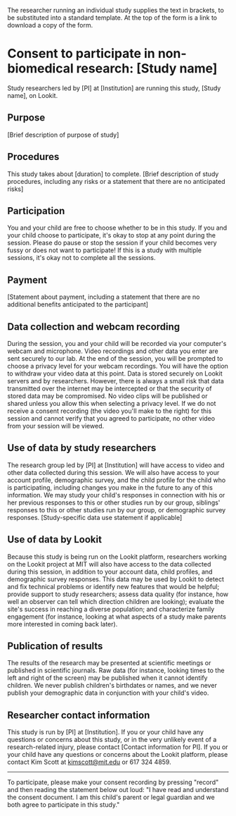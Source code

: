 The researcher running an individual study supplies the text in brackets, to be substituted into a standard template. At the top of the form is a link to download a copy of the form.

# Consent to participate in non-biomedical research: [Study name]

Study researchers led by [PI] at [Institution] are running this study, [Study name], on Lookit. 

## Purpose

[Brief description of purpose of study]

## Procedures

This study takes about [duration] to complete. [Brief description of study procedures, including any risks or a statement that there are no anticipated risks]

## Participation

You and your child are free to choose whether to be in this study. If you and your child choose to participate, it's okay to stop at any point during the session. Please do pause or stop the session if your child becomes very fussy or does not want to participate! If this is a study with multiple sessions, it's okay not to complete all the sessions.

## Payment

[Statement about payment, including a statement that there are no additional benefits anticipated to the participant]

## Data collection and webcam recording

During the session, you and your child will be recorded via your computer's webcam and microphone. Video recordings and other data you enter are sent securely to our lab. At the end of the session, you will be prompted to choose a privacy level for your webcam recordings. You will have the option to withdraw your video data at this point. 
Data is stored securely on Lookit servers and by researchers. However, there is always a small risk that data transmitted over the internet may be intercepted or that the security of stored data may be compromised.
No video clips will be published or shared unless you allow this when selecting a privacy level. If we do not receive a consent recording (the video you'll make to the right) for this session and cannot verify that you agreed to participate, no other video from your session will be viewed.

## Use of data by study researchers

The research group led by [PI] at [Institution] will have access to video and other data collected during this session. We will also have access to your account profile, demographic survey, and the child profile for the child who is participating, including changes you make in the future to any of this information. We may study your child's responses in connection with his or her previous responses to this or other studies run by our group, siblings' responses to this or other studies run by our group, or demographic survey responses.
[Study-specific data use statement if applicable]

## Use of data by Lookit 

Because this study is being run on the Lookit platform, researchers working on the Lookit project at MIT will also have access to the data collected during this session, in addition to your account data, child profiles, and demographic survey responses. This data may be used by Lookit to detect and fix technical problems or identify new features that would be helpful; provide support to study researchers; assess data quality (for instance, how well an observer can tell which direction children are looking); evaluate the site's success in reaching a diverse population; and characterize family engagement (for instance, looking at what aspects of a study make parents more interested in coming back later).

## Publication of results

The results of the research may be presented at scientific meetings or published in scientific journals. Raw data (for instance, looking times to the left and right of the screen) may be published when it cannot identify children. We never publish children's birthdates or names, and we never publish your demographic data in conjunction with your child's video.

## Researcher contact information

This study is run by [PI] at [Institution]. If you or your child have any questions or concerns about this study, or in the very unlikely event of a research-related injury, please contact [Contact information for PI]. 
If you or your child have any questions or concerns about the Lookit platform, please contact Kim Scott at kimscott@mit.edu or 617 324 4859.

---

To participate, please make your consent recording by pressing "record" and then reading the statement below out loud:
"I have read and understand the consent document. I am this child's parent or legal guardian and we both agree to participate in this study."


